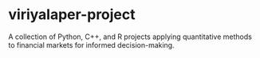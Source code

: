 # viriyalaper-project
A collection of Python, C++, and R projects applying quantitative methods to financial markets for informed decision-making.
